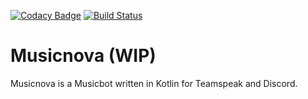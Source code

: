 [![Codacy Badge](https://app.codacy.com/project/badge/Grade/63c3d6d5cc554402a5b8de82abde6e8f)](https://www.codacy.com/manual/Phyrone/musicnova?utm_source=github.com&amp;utm_medium=referral&amp;utm_content=Phyrone/musicnova&amp;utm_campaign=Badge_Grade) [![Build Status](https://ci.phyrone.de/job/MusicNova/job/master/badge/icon?style=ball-16x16)](https://ci.phyrone.de/job/MusicNova/job/master/)  
# Musicnova (WIP)
Musicnova is a Musicbot written in Kotlin for Teamspeak and Discord.
